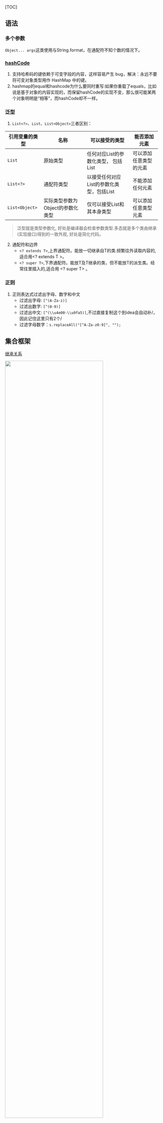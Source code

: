  [TOC] 

## 语法
### 多个参数
`Object... args`这类使用与String.format，在通配符不知个数的情况下。

### [hashCode](https://www.ibm.com/developerworks/cn/java/j-5things3/index.html?ca=drs-)

1. 支持哈希码的键依赖于可变字段的内容，这样容易产生 bug，解决：永远不要将可变对象类型用作 HashMap 中的键。
2. hashmap的equal和hashcode为什么要同时重写:如果你重载了equals，比如说是基于对象的内容实现的，而保留hashCode的实现不变，那么很可能某两个对象明明是“相等”，而hashCode却不一样。

### 泛型

1. `List<?>`、`List`、`List<Object>`三者区别：

| 引用变量的类型 | 名称                             | 可以接受的类型                           | 能否添加元素           |
| -------------- | -------------------------------- | ---------------------------------------- | ---------------------- |
| `List`         | 原始类型                         | 任何对应List的参数化类型， 包括List      | 可以添加任意类型的元素 |
| `List<?>`      | 通配符类型                       | 以接受任何对应List的参数化类型，包括List | 不能添加任何元素       |
| `List<Object>` | 实际类型参数为Object的参数化类型 | 仅可以接受List和其本身类型               | 可以添加任意类型元素   |

> 泛型就是类型参数化, 好处是编译器会检查参数类型.多态就是多个类由继承(实现接口)得到的一致外观, 好处是简化代码。

2. 通配符和边界
   - `<? extends T>`,上界通配符。能放一切继承自T的类.频繁往外读取内容的,适合用<? extends T >。
   - `<? super T>`,下界通配符。能放T及T继承的类，但不能放T的派生类。经常往里插入的,适合用 <? super T> 。

### 正则

1. 正则表达式过滤出字母、数字和中文
   - 过滤出字母: `[^(A-Za-z)]`
   - 过滤出数字: `[^(0-9)]`
   - 过滤出中文: `[^(\\u4e00-\\u9fa5)]`,不过直接复制这个到idea会自动补/，因此记住这里只有2个/
   - 过滤字母数字：`s.replaceAll("[^A-Za-z0-9]", ""); `

## 集合框架

[继承关系](https://segmentfault.com/a/1190000014240704)

   <img src="https://github.com/xuzhuang1996/MyJava/blob/master/img/面试/collect.jpeg" width=80% height=80% />

### List

1. 特点：有序，存储顺序与取出顺序一致。

#### ArrayList

1. 结构图7：

   <img src="https://github.com/xuzhuang1996/MyJava/blob/master/img/面试/7ArrayList.png" width=80% height=80% />

2. 实现了List接口，可以List基本操作；实现了RandomAccess接口，作为一个标识，表示可以快速随机访问元素。

3. 底层数组，线程不安全。将数据存在Object[] elementData中。

4. `add(E e)`方法：

   - 检查一下数组的容量是否足够：size+1即当前增加元素所需要的容量minCapacity，如果是增加的第一个元素，设置minCapacity为默认10。
   - 所需容量minCapacity与当前容量elementData.length比较，如果数组长度不够，扩容1.5倍。如果还小，扩充为minCapacity。返回`Arrays.copyOf(elementData, newCapacity);`而Arrays.copyOf底层是System.arraycopy。

5. `remove(int index)`方法，跟`add(int index,E element)`一样，底层元素移动都是System.arraycopy实现。删除元素时不会减少容量，若减少容量则调用trimToSize()

#### 线程安全的ArrayList

1. Collections.synchronizedList(list)

   1. 在所有方法都加关键字，另外官方文档是建议我们在遍历的时候加锁处理的。

      List list = Collections.synchronizedList(new ArrayList());
         synchronized (list) {
            Iterator i = list.iterator(); // Must be in synchronized block
            while (i.hasNext())
      	  foo(i.next());
         }
         //因为该方法没加锁
         @Override
         public Iterator<T> iterator() {
             return backingList.iterator();
         }

2. CopyOnWriteArrayList

   1. add(E)时直接用ReentrantLock锁住代码块。拷贝一份新的，指向原数组，并且使用volatile修饰数组来保证修改后的可见性。

      private transient volatile Object[] array;

   2. add(int,E)同样用该锁，然后按index分2部分进行copy出一份新的数组进行相关的操作，在执行完修改操作后将原来集合指向新的集合来完成修改操作；

3. 特性：

   1. synchronizedList适合对数据要求较高的情况，但是因为读写全都加锁，所有效率较低。
   2. CopyOnWriteArrayList效率较高，适合读多写少的场景，因为在读的时候读的是旧集合，所以它的实时性不高。

#### LinkedList

1. 结构图8：

   <img src="https://github.com/xuzhuang1996/MyJava/blob/master/img/面试/8LinkedList.png" width=80% height=80% />

2. 实现了List接口，可以List基本操作；实现了Deque接口，可以操作队列。没有实现RandomAccess接口，不可快速随机访问元素。

3. 底层双向链表，线程不安全。注意：双向链表不是循环链表，只能说节点有前指针与后指针。

4. `add(E e)`方法，往链表最后添加元素。

5. `get(int index)`方法：如果下标小于长度的一半就从头遍历，否则从尾遍历。set方法类似。

### Vector

1. 底层数组，线程安全。扩容是直接扩一倍。

### 总结

1. 查询多用ArrayList，增删多用LinkedList
2. 实现了RandomAccess接口的list，优先选择普通for循环
3. 未实现RandomAccess接口的ist， 优先选择iterator遍历
4. [ArrayList与LinkedList的对比](https://github.com/Snailclimb/JavaGuide/blob/master/%E9%9D%A2%E8%AF%95%E5%BF%85%E5%A4%87/%E7%BE%8E%E5%9B%A2-%E8%BF%9B%E9%98%B6%E7%AF%87.md#%E4%B8%89-%E8%81%8A%E8%81%8A-java-%E4%B8%AD%E7%9A%84%E9%9B%86%E5%90%88%E5%90%A7%EF%BC%81)

### Set

1. 特点：元素不可重复。

#### HashSet

1. 底层哈希表，即一个数组，其中元素为链表。

#### TreeSet

1. 底层红黑树。

#### LinkedHashSet

1. 底层哈希表与链表组成。

### Map

1. Collections.unmodifiableMap(cache);返回一个不可修改的视图
1. [红黑树](http://www.sohu.com/a/201923614_466939)特性：
   - 根节点总是黑色的；
   - 每个叶子节点都是红色
   - 如果节点是红色的，则它的父子节点必须是黑色；
   - [从根节点到叶节点或空子节点的每条路径，必须包含相同数目的黑色节点](https://www.cnblogs.com/CarpenterLee/p/5503882.html)

#### HashMap

1. 结构图

   <img src="https://github.com/xuzhuang1996/MyJava/blob/master/img/面试/9Hashmap.png" width=80% height=80% />

2. 为何红黑树？我的理解：

   1. 不光是为了存储，更多的是为了建立索引树，便于搜索。
   2. 常见的二叉搜索树，一般容易极端情况退化成链表；而平衡树好，但是每次插入容易旋转啥的，很费时；现在红黑树调整可以分为两类：一类是颜色调整，即改变某个节点的颜色；另一类是结构调整，集改变检索树的结构关系,不完全L树的平衡条件的，即每个节点的左子树和右子树的高度最多差1的二叉查找树。红黑是用非严格的平衡来换取增删节点时候旋转次数的降低。O(㏒(n))

3. 底层数组+链表(拉链法)，即散列表

4. Hashmap的扩容需要满足两个条件：当前数据存储的数量（即size()）大小必须大于等于阈值；当前加入的数据是否发生了hash冲突

5. `put(K key,V value)`方法。

   - 以key计算哈希值,这里面的key.hashCode()是Object方法，就是任何对象都有一个哈希码hashCode。接着计算`hashCode^hashCode>>>16`，才是最终的哈希值。下面解释这样计算的原因。

         static final int hash(Object key) {
             int h;
             return (key == null) ? 0 : (h = key.hashCode()) ^ (h >>> 16);
         }

    - 接着，执行put操作。散列表容量n,而哈希值范围很广，为了将哈希值缩小范围正好对应在[0,n-1]上做数组下标，采用&运算，这样不管哈希值多大，高于n的二进制位全部为0，计算的结果就在[0,n-1]。现在解释`hashCode^hashCode>>>16`，如果很多哈希码高位差异大而低位相同，直接计算`(n - 1) & hash`的值相同的情况会增加，导致碰撞概率增大。而这样计算后，此时的低位实际上是高位与低位的结合，增加了随机性。

#### ConCurrentHashMap

1. 特性：

   - JDK1.8底层是链表+数组+红黑树
   - 支持高并发的访问和更新，线程安全
   - 检索操作不用加锁，get方法非阻塞
   - key和value都不允许为null

    >Hashtable是在每个方法上都加上了Synchronized完成同步，效率低下。1.8的ConcurrentHashMap通过在部分加锁和利用CAS算法来实现同步。1.7是采用分段锁。

2. [在原先HashMap的基础上采取的方案](https://www.jianshu.com/p/c0642afe03e0)。

## NIO流

1. Non-blocking，与IO的区别：
   - IO是面向流的，NIO是面向缓冲区的。
   - IO流是阻塞的，NIO流是不阻塞的。NIO中，一个线程请求写入一些数据到某通道，但不需要等待它完全写入，这个线程同时可以去做别的事情,真正的IO操作是内核线程。而IO则是：当一个线程调用read() 或 write()时，该线程被阻塞，直到有一些数据被读取，或数据完全写入。该线程在此期间不能再干任何事情了
   - [NIO的核心是selector中的事件通知](http://www.fanyeong.com/2016/09/19/%E5%AF%B9nio%E7%9A%84%E4%B8%80%E7%82%B9%E7%90%86%E8%A7%A3/).
     - 在BIO中,每来一个连接请求，服务器都将分配一个线程来处理这个连接，这个线程专门用来处理读写等事件，直到连接关闭。阻塞并不是IO读写，而是在IO等待。
     - 而NIO中每次来连接都丢给专门处理连接的线程来将请求注册到Selectors，即一个线程用于接受请求；一个线程池用于（或者自己新建一个线程）处理请求——完成读写数据的操作
   - Selectors（选择器）。选择器用于使用单个线程处理多个通道。线程之间的切换对于操作系统来说是昂贵的。 选择器是一个可以监视多个通道的对象，使用Selector的话，我们必须把Channel注册到Selector上，然后就可以调用Selector的select()方法。这个方法会进入阻塞，直到有一个channel的状态符合条件。当方法返回后，线程可以处理这些事件

### 原理

1. [来源1](https://tech.meituan.com/2016/11/04/nio.html)

2. [来源2](https://segmentfault.com/a/1190000003063859) 

3. 文件描述符fd

   1. 文件描述符在形式上是一个非负整数,它是一个索引值，指向内核为每一个进程所维护的**该进程打开文件的记录表**。
   2. 当程序打开一个现有文件或者创建一个新文件时，内核向进程返回一个文件描述符。

4. 首先缓存IO的过程：

   1. 等待数据准备。数据会先被拷贝到操作系统内核的缓冲区中
   2. 将数据从内核拷贝到进程中 ，即从操作系统内核的缓冲区拷贝到应用程序的地址空间。

5. 而NIO的工作原理是：当用户进程发出read操作时，如果kernel中的数据还没有准备好，那么它并不会block用户进程，而是立刻返回一个error。从用户进程角度讲 ，它发起一个read操作后，并不需要等待，而是马上就得到了一个结果。因此，用户进程需要不断的主动询问kernel数据好了没有。

6. 而在kernel内核内部，用单个process处理所有IO请求，即不断的轮询所负责的所有socket，当某个socket有数据准备好了，就通知用户进程：

   2. 当用户进程调用了selector.select，没有事件到来，那么整个进程会被block。而同时，kernel会“监视”所有selector负责的socket。
   3. 如果有事件到来，即任何一个socket中的数据准备好了，将执行系统调用（Linux 2.6之前是select、poll，2.6之后是epoll）。新事件到来的时候，会在selector上注册标记位，标示可读、可写或者有连接到来。这个时候用户进程再调用read操作，将数据从kernel拷贝到用户进程

    >select是阻塞的，无论是通过操作系统的通知（epoll）还是不停的轮询(select，poll)，这个函数是阻塞的。所以你可以放心大胆地在一个while(true)里面调用这个函数而不用担心CPU空转。

7. select，poll，epoll都是**IO多路复用**的机制，但本质上都是同步I/O，而异步I/O则无需自己负责进行读写.

   1. `int select (int n, fd_set *readfds, fd_set *writefds, fd_set *exceptfds, struct timeval *timeout);`底层数组
      1. select监视writefds、readfds、和exceptfds。
      2. 调用后select函数会阻塞，直到有描述符就绪（有数据 可读、可写、或者有except），或者超时（timeout指定等待时间，如果立即返回设为null即可），函数返回。当select函数返回后，可以通过遍历fdset，来找到就绪的描述符。
      3. 缺点在于单个进程能够监视的文件描述符的数量存在最大限制,Linux上一般为1024
   2. poll,和select函数一样，poll返回后，需要轮询pollfd来获取就绪的描述符。select和poll都需要在返回后，通过遍历文件描述符来获取已经就绪的socket。事实上，同时连接的大量客户端在一时刻可能只有很少的处于就绪状态，因此随着监视的描述符数量的增长，其效率也会线性下降。底层链表。
   3. epoll。底层红黑树
      1. `int epoll_create(int size);`,创建一个epoll的句柄，参数size并不是限制了epoll所能监听的描述符最大个数，只是对内核初始分配内部数据结构的一个建议
      2. `int epoll_ctl(int epfd, int op, int fd, struct epoll_event *event)；`对指定描述符fd执行op操作，将描述符和感兴趣的事件注册到epoll实例，即红黑树进行增删改
      3. `int epoll_wait(int epfd, struct epoll_event * events, int maxevents, int timeout);`阻塞等待IO事件,返回需要处理的事件数目，并会将就绪的描述符存储到events参数中。如返回0表示已超时。
   4. epoll对上面2个的缺点处理：
      1. 监视的描述符数量不受限制，就是树的大小。
      1. 遍历：epoll事先通过epoll_ctl()来注册一个文件描述符，一旦基于某个文件描述符就绪时，内核会采用类似callback的回调机制，迅速激活这个文件描述符，当进程调用epoll_wait() 时便得到通知。此处去掉了遍历文件描述符，而是通过监听回调的的机制。

### Channel

[来源](https://mp.weixin.qq.com/s?__biz=MzU4NDQ4MzU5OA==&mid=2247483966&idx=1&sn=d5cf18c69f5f9ec2aff149270422731f&chksm=fd98545fcaefdd49296e2c78000ce5da277435b90ba3c03b92b7cf54c6ccc71d61d13efbce63#rd)

1. FileChannel： 用于文件的数据读写。使用：
   - 开启FileChannel。无法直接打开抽象类FileChannel，需要通过 InputStream，OutputStream或RandomAccessFile获取FileChannel。
   - 从FileChannel读取数据read()/写入数据write()
   - 关闭FileChannel
2. DatagramChannel： 用于UDP的数据读写
   - 获取DataGramChannel
   - 接收/发送消息
3. SocketChannel： 用于TCP的数据读写，一般是客户端实现

  - 通过SocketChannel连接到远程服务器
  - 创建读数据/写数据缓冲区对象来读取服务端数据或向服务端发送数据
  - 关闭SocketChannel

4. ServerSocketChannel: 允许我们监听TCP链接请求，每个请求会创建会一个SocketChannel，一般是服务器实现

   - 通过ServerSocketChannel 绑定ip地址和端口号

   - 通过ServerSocketChannelImpl的accept()方法创建一个SocketChannel对象用户从客户端读/写数据

   - 创建读数据/写数据缓冲区对象来读取客户端数据或向客户端发送数据

   - 关闭SocketChannel和ServerSocketChannel

     >非阻塞模式.在使用传统的ServerSocket和Socket的时候,很多时候程序是会阻塞的,比如 serversocket.accept()的时候都会阻塞 accept()方法除非等到客户端socket的连接或者被异常中断,否则会一直等待下去;在ServerSocket与Socket的方式中 服务器端往往要为每一个客户端(socket)分配一个线程,而每一个线程都有可能处于长时间的阻塞状态中.而过多的线程也会影响服务器的性能;在JDK1.4引入了非阻塞的通信方式,这样使得服务器端只需要一个线程就能处理所有客户端socket的请求

5. Scatter / Gather

   - Scatter: 从一个Channel读取的信息分散到N个缓冲区中(Buufer)

         ByteBuffer header = ByteBuffer.allocate(128);
          ByteBuffer body = ByteBuffer.allocate(128);
          ByteBuffer [] array = {header,body}
          channel.read(array);
          //read()方法内部会负责把数据按顺序写进传入的buffer数组内。一个buffer写满后，接着写到下一个buffer中。
          //举个例子，假如通道中有200个字节数据，那么header会被写入128个字节数据，body会被写入72个字节数据；

   - Gather: 将N个Buffer里面内容按照顺序发送到一个Channel.

     >无论是scatter还是gather操作，都是按照buffer在数组中的顺序来依次读取或写入的

6. 通道之间的数据传输。以上都是通道与缓冲的传输，通道之间可以传输。在Java NIO中如果一个channel是FileChannel类型的，那么他可以直接把数据传输到另一个channel。

### Selector（选择器）

[来源](https://mp.weixin.qq.com/s?__biz=MzU4NDQ4MzU5OA==&mid=2247483970&idx=1&sn=d5e2b133313b1d0f32872d54fbdf0aa7&chksm=fd985423caefdd354b587e57ce6cf5f5a7bec48b9ab7554f39a8d13af47660cae793956e0f46#rd)

1. 用于检查一个或多个NIO Channel（通道）的状态是否处于可读、可写。使用Selector的好处在于： 使用更少的线程来就可以来处理通道了， 相比使用多个线程，避免了线程上下文切换带来的开销。

2. SelectionKey表示了一个特定的通道对象和一个特定的选择器对象之间的注册关系.
   - `OP_CONNECT`,连接就绪
   - `OP_ACCEPT`,接收就绪
   - `OP_READ`,读就绪
   - `OP_WRITE`, 写就绪
3. select(),返回的int值表示有多少通道已经就绪
   - int select()：阻塞到至少有一个通道在你注册的事件上就绪了。
   - int select(long timeout)：和select()一样，但最长阻塞时间为timeout毫秒。
   - int selectNow()：非阻塞，只要有通道就绪就立刻返回。
4. 一旦调用select()方法，并且返回值不为0时，则 可以通过调用Selector的selectedKeys()方法来访问已选择键集合 。`Set selectedKeys=selector.selectedKeys(); `,进而可以放到和某SelectionKey关联的Selector和Channel

### 问题：

- System.out.println()是什么？println是PrintStream的一个方法。out是一个静态PrintStream类型的成员变量，System是一个java.lang包中的类，用于和底层的操作系统进行交互。
- File类，它主要用于知道一个文件的属性，读写权限，大小等信息
- RandomAccessFile，它在java.io包中是一个特殊的类，既不是输入流也不是输出流，它两者都可以做到。


### AIO

1. 特点：
   - 读完后通知
   - 不会加快IO，只是读完后进行通知
   - 使用回调函数，进行业务处理。能够胜任那些重量级，读写过程长的任务

## Java8

### Lambda

#### 应用

1. 前提：

   1. 方法的参数或者局部变量类型必须为接口。抽象类都不行
   2. 接口中有且仅有一个抽象方法。（equal方法因为object已实现不算，default修饰的方法也不算）

2. lambda例子

       //最初。匿名的内部类不能访问外部的索引值。如果只是一个值，没有修改过，那是可以访问的，但是如果修改过就不能使用，即需要final，即使不声明，也不能修改。
       ExecutorService executorService = Executors.newFixedThreadPool(10);
       for(int i = 0; i < 5; i++) {
         int temp = i;
         executorService.submit(new Runnable() {
           public void run() {
             //If uncommented the next line will result in an error
             //System.out.println("Running task " + i); 
             //local variables referenced from an inner class must be final or effectively final
       
             System.out.println("Running task " + temp); 
           }
         });
       }
       executorService.shutdown();
       
       //一次演变
       ExecutorService executorService = Executors.newFixedThreadPool(10)；            
       IntStream.range(0, 5)
        .forEach(i -> 
          executorService.submit(new Runnable() {
            public void run() {
              System.out.println("Running task " + i); 
            }
          }));
       executorService.shutdown();
       
       //二次演变
       IntStream.range(0, 5)
                .forEach(i -> executorService.submit(() -> System.out.println("Running task " + i)));

3. 将一个list中所有元素合在一起：不用reduce

       names.stream()
            .collect(Collectors.joining(", "))

4. 尽管lambda 表达式没有任何错误，但它的语法对于当前这个任务而言过于复杂。为了理解 (parameters) -> body 的用途，我们需要进入 body（在 -> 的右侧）来查看该形参发生了什么。如果该lambda表达式没有对该形参执行任何实际操作，则付出的努力就白费了。在此情况下，将传递 lambda 表达式替换为方法引用会比较有益。

       numbers.stream()
              .forEach(e -> System.out.println(e));
       //方法引用  
       numbers.stream()
              .forEach(System.out::println);

   如果 lambda 表达式的目的仅是将一个形参传递给实例方法，那么可以将它替换为实例上的方法引用

         e -> this.increment(e)
         this::increment

   如果传递表达式要传递给静态方法，可以将它替换为类上的方法引用

         e -> Integer.valueOf(e)
         Integer::valueOf

   如果形参是方法调用的目标,跟静态类似

         .map(e -> e.doubleValue())
         className::doubleValue

    一个构造函数调用

         .collect(toCollection(() -> new LinkedList<Double>()));
         .collect(toCollection(LinkedList::new));

    reduce传递2个参数的调用

         .reduce(0, (total, e) -> Integer.sum(total, e)));
         .reduce(0, Integer::sum));

5. lambda中闭包携带状态的方式是：闭包保留着 状态value 的一个副本

#### 原理

1. 实例：

       //目的接口，
       interface Swim{
           void fun();
       }
       public class Lambda {
           public static void main(String[] args) {
               fun(() -> System.out.println("6"));
           }
           /**匿名内部类方式，
           fun(new Swim() {
             @Override
             public void fun() {
                 System.out.println("6");
             }
           });**/
           
           public static void fun(Swim swim){
               swim.fun();
           }
       }

2. lambda会在该类Lambda中生成一个私有静态方法，比如mian方法中第一次使用lambda：`lambda$main$0`，方法中的内容为lambda的表达式内容

       //javap -c -p C:\Users\wd\IdeaProjects\untitled\out\production\untitled\Lambda.class获取如下信息
       public class Lambda {
          public Lambda();
            Code:
               0: aload_0
               1: invokespecial #1                  // Method java/lang/Object."<init>":()V
               4: return
       
          public static void main(java.lang.String[]);
            Code:
               0: invokedynamic #2,  0              // InvokeDynamic #0:fun:()LSwim;
               5: invokestatic  #3                  // Method fun:(LSwim;)V
               8: return
       
          public static void fun(Swim);
            Code:
               0: aload_0
               1: invokeinterface #4,  1            // InterfaceMethod Swim.fun:()V
               6: return
       
          private static void lambda$main$0();
            Code:
               0: getstatic     #5                  // Field java/lang/System.out:Ljava/io/PrintStream;
               3: ldc           #6                  // String 6
               5: invokevirtual #7                  // Method java/io/PrintStream.println:(Ljava/lang/String;)V
               8: return
        }

3. 然后在运行中动态生成一个内部类，实现目的接口Swim，并重写抽象方法，重写内容就是调用原先类新增的静态私有方法`Lambda.lambda$main$0();`。具体类生成方式：在`C:\Users\wd\IdeaProjects\untitled\out\production\untitled>`目录下执行命令：`java -Djdk.internal.lambda.dumpProxyClasses com.Lambda`,在正常的Java执行命令下加上这个参数，即可保存lambda动态生成的匿名内部类class数据到一个文件中。

       package com;
       import java.lang.invoke.LambdaForm.Hidden;
       
       // $FF: synthetic class
       final class Lambda$$Lambda$1 implements Swim {
           private Lambda$$Lambda$1() {
           }
       
           @Hidden
           public void fun() {
               Lambda.lambda$main$0();
           }
       }

### Stream

1. [流stream的原理](https://www.ibm.com/developerworks/cn/java/j-lo-java8streamapi/)。这篇文章学习流必须看。

   1. 操作包括：

     - Intermediate：map (mapToInt, flatMap 等)、 filter、 distinct、 sorted、 peek、 limit、 skip、 parallel、 sequential、 unordered。Intermediate 操作永远是惰性化的。也就是说没有Terminal操作，Intermediate操作并不会执行，比如在Intermediate中打印数据则不会打印出来。
       - arrayList.stream().map(e -> e * 3 + 2).mapToInt(Integer::intValue).sum();
     - Terminal：forEach、 forEachOrdered、 toArray、 reduce、 collect、 min、 max、 count、 anyMatch、 allMatch、 noneMatch、 findFirst、 findAny、 iterator
     - Short-circuiting：anyMatch、 allMatch、 noneMatch、 findFirst、 findAny、 limit

   2. 一次性使用。terminal操作之后无法再次进行terminal操作。
   3. 可以并行计算parallelStream。缺点是结果打乱之前顺序,以及线程安全问题。
   4. 注意：reduce(),如果没有设置初始种子，返回的是 Optional，也就是可能没有值进行reduce操作。而如果指定了初始值，就返回具体的对象 

2. 流转数组

       Integer[] integers = Stream.of(1, 2, 3, 4, 5).toArray(Integer[]::new);

3. 转Map等

       employees.stream().collect(Collectors.toMap( e -> e.getEmpId(),  e -> e));

4. IntStream数值流，[为了减少Integer与int计算时的拆装箱问题而引入](https://www.jianshu.com/p/e429c517e9cb)。

   1. iterate ： 依次对每个新生成的值应用函数

          //生成流，首元素为 0，之后依次加 2
          Stream.iterate(0, n -> n + 2)

   2. 注意流的使用顺序

          //输出0.1后继续运行
          IntStream.iterate(0, i -> (i + 1) % 2).distinct().limit(6).forEach(System.out::println);
          //输出0.1后停止
          IntStream.iterate(0, i -> (i + 1) % 2).limit(6).distinct().forEach(System.out::println); 

### 函数式编程思想

1. Function接口，一般将函数作为参数进行引用传递，需要关注的是Function本身是一种行为。

   > `::`，[双冒号](https://www.cnblogs.com/tietazhan/p/7486937.html)。`Function<String, String> f = String::toUpperCase`,这里通过这种方式调用成员方法，将其赋值给Function，则默认Function的第一个参数为该类的实例对象。如果toUpperCase有参数，则不能使用该方式调用，除非重载的方法没有参数。

2. [Function<T, R>，T—函数的输入类型，R-函数的输出类型。](https://www.orchome.com/935)lambda的写法就是Function内部写一个方法T为输入，使用的时候调用apply或者compose等就是相当于重写了该方法，获取返回。因为apply方法是必须实现的，而compose、andThen是default关键字修饰。

```
// 我的理解是，compose与andThen的顺序正好相反。即两个function执行顺序相反，同时将前者的输出作为后一个function的输入
Function<Integer, Integer> function1 = (value) -> value * value;
Function<Integer, Integer> function2 = (value) -> value * 2;
function1.compose(function2).apply(10); // 400
function1.andThen(function2).apply(10); // 200
```

3. 当然，对于需要重复使用的Function，可以事前定义好，像写函数一样，在具体使用的时候直接赋值。然后调用时直接用apply方法传参数就好了。

4. 将Function作为函数参数的意义：提前将行为抽象出来，在使用的时候定义具体的行为方式，而不是一个一个直接定义函数。解耦。比如：求年龄>20,求年龄<20岁等过滤时，不用定义函数，用Function实现过滤输出。

```
public class function {
    public static void main(String[] args) {
        // function传递行为
        compute(1, value -> value + 10);
        compute(1, value -> value * 2);
        // 非function
        compute1(1);
        compute2(1);
    }

    public static int compute(int a, Function<Integer, Integer> function){
        return  function.apply(a);
    }

    public static int compute1(int a){
        return a + 10;
    }

    public static int compute2(int a){
        return a * 2;
    }
}
```

5. BiFunction，如果想利用Function接口实现两个输入参数一个输出，做不到，因此有了BiFunction。不过BiFunction只有andThen方法，因为BiFunction只能返回一个输出，compose中将Function作为输入的话，下一个执行的行为是BiFunction，需要2个输入，不可。

6. Predicate接口，针对一个参数的，用于判断lambda的方法体中表达式真假。跟Function接口一样，将判断作为一种行为抽象出来，作为参数传递。

7. Supplier接口，不需要参数，返回一个结果。一般用于工厂方法。

8. BinaryOperator接口，`interface BinaryOperator<T> extends BiFunction<T,T,T>`,用法我觉得跟C++的operator类似。定义两个对象之间的计算得到另一个对象。当然远不止这样的功能。比如在该接口中只有2个静态方法：
   - minBy(Comparator<T> c),返回两个对象间较小的一个。
   - maxBy()

### ForkJoin

1. parallelStream底层使用该框架，将一个大任务拆分为很多小任务来异步执行。包含三个模块：

   1. 线程池ForkJoinPool,继承自AbstractExecutorService,

      <img src="https://github.com/xuzhuang1996/MyJava/blob/master/img/Thread/pool.png" width=100% height=100% />

   2. 任务对象ForkJoinTask,实现Future接口。

   3. 执行任务的线程ForkJoinWorkerThread，继承自Thread类。

2. 原理包括分治法以及工作窃取  

3. 案例：

       package com;
       
       import java.util.concurrent.ForkJoinPool;
       import java.util.concurrent.RecursiveTask;
       
       public class ForkJoin {
           public static void main(String[] args) {
               ForkJoinPool forkJoinPool = new ForkJoinPool(); //创建一个线程池
               SumTask sumTask = new SumTask(1, 100000000);  // 创建一个线程池
               forkJoinPool.invoke(sumTask);  //提交任务
           }
       }
       
       // 创建一个求和的任务,该任务需继承RecursiveTask
       class SumTask extends RecursiveTask<Long> {
           //任务量拆分的临界值
           private long THRESHOLD = 3000L;
           //任务计算中的起始值跟结束值，比如计算3000到6000的值
           private long start = 0L;
           private long end = 0L;
       
           public SumTask(long start, long end) {
               this.start = start;
               this.end = end;
           }
       
           @Override
           protected Long compute() {
               long len = end - start;
       
               if (len > THRESHOLD){
                   //如果需要拆分,按2分法的方式进行拆分
                   long middle = (start + end) / 2;
                   SumTask left = new SumTask(start, middle);
                   left.fork();
                   SumTask right = new SumTask(middle + 1, end);
                   right.fork();
       
                   return left.join() + right.join();
               }else{
                   //如果需要计算
                   return (end + start) * len / 2;
               }
           }
       }

### Optional

1. 常见用法

       Optional<String> stringOptional = Optional.of("");
       stringOptional = Optional.empty();
       stringOptional.orElse(""); //如果stringOptional有值，就用自己的值，否则用orElse的值。泛型
       stringOptional.ifPresent(s -> System.out.println(s)); //与lambda的结合，如果有值就调用
       
       //在JDK1.9后改进了 Optional 类增加了 ifPresentOrElse 方法
       Optional.ofNullable(user).ifPresentOrElse(u -> {
          user.getName();
          user.getAge();
       }, () -> {
          System.err.println("user 对象为null");
       });
       
       //
       public String getUpperUserName2(Optional<User>op){
          String upperName=op. map(u->u.getUserName())
                            . map(s->s.toUpperCase())
                            . orE1se("null"); 
          return upperName;
        }

### 日期

1. 原先Date存在线程不安全等问题。现在使用LocalTime时分秒、LocalDate年月日、LocalDateTime具体时间

2. 相比之前，多了一些方法：

       LocalDate now = LocalDate.now();
       LocalDate localDate = LocalDate.of(2010, 1 ,1);
       now.isAfter(localDate); //时间的比较挺常用的
       now.isBefore(localDate);
       // 时间解析格式，有了自带的格式。但是LocalDate没有，需要自己解析
       LocalDateTime now = LocalDateTime.now();
       DateTimeFormatter dtf = DateTimeFormatter.ISO_DATE_TIME;
       String date = now.format(dtf); // 2019-12-09T18:48:13.14
       DateTimeFormatter dtf = DateTimeFormatter.ofPattern("yyyy-MM-dd"); // 或者自定义格式，注意时间方式MM月yyyy年dd天，都是有具体规范。线程安全

3. Duration计算时间的距离

       LocalDateTime now = LocalDateTime.now();
       LocalDateTime end = LocalDateTime.now();
       Duration duration = Duration.between(now, end);
       duration.toDays(); // 相差的天数，这里LocalTime也可以
       duration.toHours();

4. Period计算日期的距离

       LocalDate now = LocalDate.now();
       LocalDate end = LocalDate.now();
       Period period = Period.between(now, end); // 后面时间-前面时间
       period.getMonths();

### Instant

1. 时间戳，用于处理1970.1.1 00:00:00以来的秒与纳秒



## Effictive Java

### 静态工厂方法

1. 适用于基于接口的框架。其中，接口为静态工厂方法提供恰当的返回类型。
2. 例如：OPCEServiceFactory产生实例，而OPCEServiceInf为接口。所有实例都实现了OPCEServiceInf接口。得益于**静态工厂方法返回对象的类可以根据输入参数的不同而不同**。使用这种静态工厂方法需要客户端通过接口而不是实现类来引用返回的对象，这通常是良好的实践。

3. 例如：服务提供者框架JDBC。
   1. 服务接口，它表示实现。即Connection
   2. 提供者注册 API，提供者用来注册实现。即DriverManager.registerDriver
   3. 服务访问 API，客户端使用该 API 获取服务的实例。DriverManager.getConnection
   4. 服务提供者接口，它描述了一个生成服务接口实例的工厂对象。在没有服务提供者接口的情况下，必须对实现进行反射实例化。即Driver接口。即`Class.forName("com.mysql.jdbc.Driver")`
4. 缺点：很难找到对应的实例。需要通过编码规范命名：
   - from —— 类型转换方法，它接受单个参数并返回此类型的相应实例，例如：`Date d = Date.from(instant);`。
   - create 或 newInstance —— 该方法保证每次调用返回一个新的实例，例如：`Object newArray = Array.newInstance(classObject, arrayLen)`;
   - 除非有令人信服的理由，否则不要提供独立于构造方法或静态工厂的公共初始化方法。

### builder模式

1. 优势：builder 的参数可以在构建方法的调用之间进行调整，以改变创建的对象。 builder 可以在创建对象时自动填充一些属性，例如每次创建对象时增加的序列号。
2. 劣势：builder 模式比伸缩构造方法模式更冗长，因此只有在有足够的参数时才值得使用它，比如四个或更多。

### 私有构造方法

1. 工具类（utility classes）不是设计用来被实例化的。因此提供一个私有构造方法。

### 依赖注入优于硬连接资源（hardwiring resources）

1. 许多类依赖于一个或多个底层资源。例如，拼写检查器依赖于字典。不要用单例和静态工具类来实现依赖一个或多个底层资源的类，且该资源的行为会影响到该类的行为；也不要直接用这个类来创建这些资源。而应该将这些资源或者工厂传给构造器（或者静态工厂，或者构建器），通过它们来创建类。这个实践就被称作依赖注人，它极大地提升了类的灵活性、可重用性和可测试性。

### 避免创建不必要的对象

1. 工厂方法 `Boolean.valueOf(String)` 比构造方法 `Boolean(String)` 更可取，后者在 Java 9 中被弃用。构造方法每次调用时都必须创建一个新对象，而工厂方法永远不需要这样做，在实践中也不需要。

### 关闭资源使用try

1. try-with-resources。要使用这个构造，资源必须实现 `AutoCloseable` 接口。

2. 例如：

   ```java
   // try-with-resources with a catch clause
   static String firstLineOfFile(String path, String defaultVal) {
       try (BufferedReader br = new BufferedReader(
              new FileReader(path))) {
           return br.readLine();
       } catch (IOException e) {
           return defaultVal;
       }
   }
   ```

3. 由于底层物理设备发生故障，对 `readLine` 方法的调用可能会引发异常，并且由于相同的原因，调用 `close` 方法可能会失败。 在这种情况下，第二个异常完全冲掉了第一个异常。 在异常堆栈跟踪中没有第一个异常的记录，这可能使实际系统中的调试非常复杂——通常这是你想要诊断问题的第一个异常。

### 组合优于继承

1. 父类的实现可能会从发布版本不断变化，如果是这样，子类可能会被破坏，即使它的代码没有任何改变。 因此，一个子类必须与其超类一起更新而变化.
2. 存在继承的情况下，方法向超类方向集中，数据向子类方向集中

### 接口优于抽象类

1. 你可以通过提供一个抽象的骨架实现类（abstract skeletal implementation class）来与接口一起使用，将接口和抽象类的优点结合起来。 接口定义了类型，可能提供了一些默认的方法，而骨架实现类在原始接口方法的顶层实现了剩余的非原始接口方法。 继承骨架实现需要大部分的工作来实现一个接口。 这就是模板方法设计模式。

### 接口仅用来定义类型

1. 当类实现接口时，该接口作为一种类型（type），可以用来引用类的实例。因此，一个类实现了一个接口，因此表明客户端可以如何处理类的实例。**为其他目的定义接口是不合适的**。

### 重载

1. **重载（overloaded）方法之间的选择是静态的，而重写（overridden）方法之间的选择是动态的**。 

## 异常

1. IllegalArgumentException。检查参数有效性。一般应该在执行计算之前显式检查方法的参数。
2. IllegalStateException。非法状态异常。例如，如果在某个对象被正确地初始化之前，调用者就企图使用这个对象，就会抛出这个异常。如果我们在一个方法中需要抛出IllegalStateException，那么说明这个方法具有**implicit dependencies**
3. **不要直接重用 Exception、RuntimeException、Throwable 或者 Error。** 对待这些类要像对待抽象类一样。
4. 抛出与抽象对应的异常。
   1. 如果方法抛出的异常与它所执行的任务没有明显的联系，这种情形将会使人不知所措。
   2. 为了避免这个问题， **更高层的实现应该捕获低层的异常，同时抛出可以按照高层抽象进行解释的异常。**这种做法称为异常转译。

### 异常种类

1. [算术异常类](https://www.cnblogs.com/cvst/p/5822373.html)：ArithmeticExecption。除以0等。
2. 空指针异常类：NullPointerException
3. 类型强制转换异常：ClassCastException
4. 数组下标越界异常：ArrayIndexOutOfBoundsException
5. 文件未找到异常：FileNotFoundException
6. 字符串转换为数字异常：NumberFormatException
7. java.lang.OutOfMemoryError：内存不足错误。
8. java.lang.StackOverflowError：堆栈溢出错误。当一个应用递归调用的层次太深而导致堆栈溢出时抛出该错误。
9. java.lang.UnsupportedClassVersionError。JDK版本不同异常。换一个打包版本就行
10. [异常捕获后何时抛出？何时自己处理？](https://juejin.im/post/5ae66791f265da0b92655c5d)
    1. 尽量将异常统一抛给上层调用者，由上层调用者统一之时如何进行处理。如果在每个出现异常的地方都直接进行处理，会导致程序异常处理流程混乱，不利于后期维护和异常错误排查。由上层统一进行处理会使得整个程序的流程清晰易懂。 


## 小工具

1. 界面输入密码繁琐。然后将其粘贴到书签栏，形成一个书签。

   ```javascript
   javascript:$('#name').val('admin');
   $('#pwd').val('123456');
   $('#submitDataverify').click();
   ```


## 参考

1. [Effictive Java](https://www.bookstack.cn/read/effective-java-3rd-chinese/docs-README.md)
2. [郑教练博客](http://arganzheng.life/)
